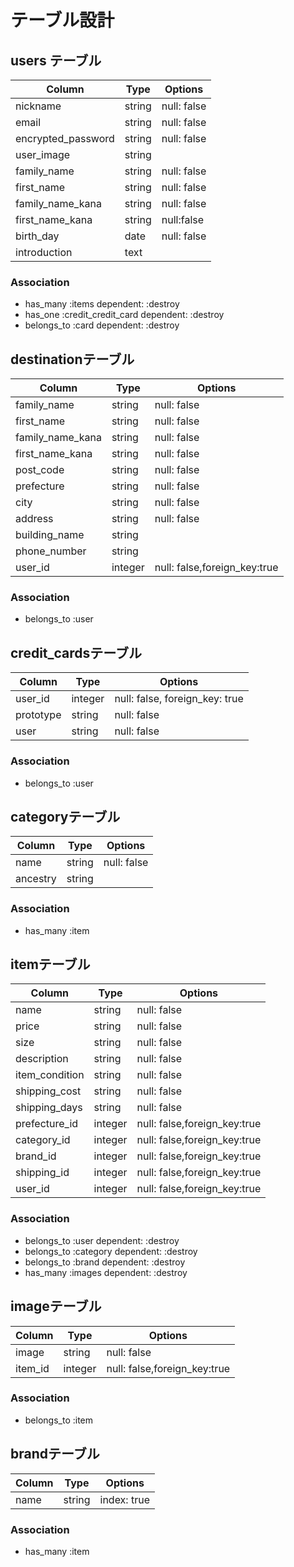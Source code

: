 # テーブル設計

## users テーブル

| Column             | Type   | Options             |
| ------------------ | ------ | --------------------|
| nickname           | string | null: false         |
| email              | string | null: false         |
| encrypted_password | string | null: false         |
| user_image         | string |                     |
| family_name        | string | null: false         |
| first_name         | string | null: false         |
| family_name_kana   | string | null: false         |
| first_name_kana    | string | null:false          |
| birth_day          | date   | null: false         |
| introduction       | text   |                     |

### Association

- has_many :items dependent: :destroy
- has_one :credit_credit_card dependent: :destroy
- belongs_to :card dependent: :destroy


## destinationテーブル

| Column             | Type      | Options                      |
| ------------------ | --------- | -----------------------------|
| family_name        | string    | null: false                  |
| first_name         | string    | null: false                  |
| family_name_kana   | string    | null: false                  |
| first_name_kana    | string    | null: false                  |
| post_code          | string    | null: false                  |
| prefecture         | string    | null: false                  |
| city               | string    | null: false                  |
| address            | string    | null: false                  |
| building_name      | string    |                              |
| phone_number       | string    |                              |
| user_id            | integer   | null: false,foreign_key:true |


### Association

- belongs_to :user


## credit_cardsテーブル

| Column             | Type      | Options                        |
| ------------------ | --------- | -------------------------------|
| user_id            | integer	 | null: false, foreign_key: true |
| prototype          | string    | null: false                    |
| user               | string    | null: false                    |

### Association

- belongs_to :user 


## categoryテーブル

| Column             | Type      | Options     |
| ------------------ | --------- | ------------|
| name               | string 	 | null: false |
| ancestry           | string    |             |

### Association

- has_many :item


## itemテーブル

| Column             | Type      | Options                      |
| ------------------ | --------- | -----------------------------|
| name               | string    | null: false                  |
| price              | string    | null: false                  |
| size               | string    | null: false                  |
| description        | string    | null: false                  |
| item_condition     | string    | null: false                  |
| shipping_cost      | string    | null: false                  |
| shipping_days      | string    | null: false                  |
| prefecture_id      | integer   | null: false,foreign_key:true |
| category_id        | integer   | null: false,foreign_key:true |
| brand_id           | integer   | null: false,foreign_key:true |
| shipping_id        | integer   | null: false,foreign_key:true |
| user_id            | integer   | null: false,foreign_key:true |

### Association

- belongs_to :user dependent: :destroy
- belongs_to :category dependent: :destroy
- belongs_to :brand dependent: :destroy
- has_many :images dependent: :destroy



## imageテーブル

| Column             | Type      | Options                        |
| ------------------ | --------- |--------------------------------|
| image              | string 	 | null: false                    |
| item_id            | integer   | null: false,foreign_key:true   |

### Association

- belongs_to :item


## brandテーブル

| Column             | Type      | Options     |
| ------------------ | --------- | ------------|
| name               | string 	 | index: true |

### Association

- has_many :item